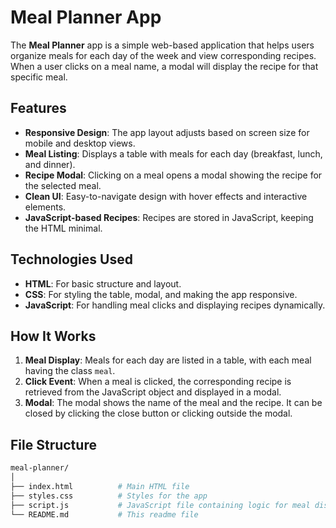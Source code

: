 # Meal Planner App

The **Meal Planner** app is a simple web-based application that helps users organize meals for each day of the week and view corresponding recipes. When a user clicks on a meal name, a modal will display the recipe for that specific meal.

## Features

- **Responsive Design**: The app layout adjusts based on screen size for mobile and desktop views.
- **Meal Listing**: Displays a table with meals for each day (breakfast, lunch, and dinner).
- **Recipe Modal**: Clicking on a meal opens a modal showing the recipe for the selected meal.
- **Clean UI**: Easy-to-navigate design with hover effects and interactive elements.
- **JavaScript-based Recipes**: Recipes are stored in JavaScript, keeping the HTML minimal.

## Technologies Used

- **HTML**: For basic structure and layout.
- **CSS**: For styling the table, modal, and making the app responsive.
- **JavaScript**: For handling meal clicks and displaying recipes dynamically.
  
## How It Works

1. **Meal Display**: Meals for each day are listed in a table, with each meal having the class `meal`.
2. **Click Event**: When a meal is clicked, the corresponding recipe is retrieved from the JavaScript object and displayed in a modal.
3. **Modal**: The modal shows the name of the meal and the recipe. It can be closed by clicking the close button or clicking outside the modal.

## File Structure

```bash
meal-planner/
│
├── index.html          # Main HTML file
├── styles.css          # Styles for the app
├── script.js           # JavaScript file containing logic for meal display and modal
└── README.md           # This readme file

